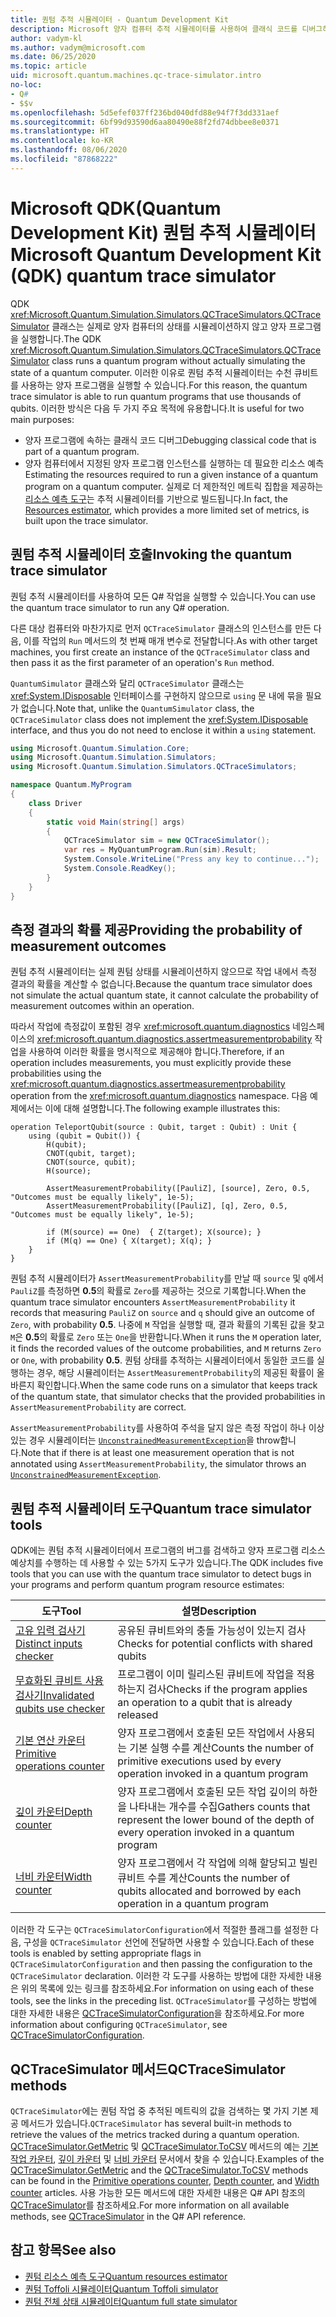 ```yaml
---
title: 퀀텀 추적 시뮬레이터 - Quantum Development Kit
description: Microsoft 양자 컴퓨터 추적 시뮬레이터를 사용하여 클래식 코드를 디버그하고 Q# 프로그램의 리소스 요구 사항을 예측하는 방법을 알아봅니다.
author: vadym-kl
ms.author: vadym@microsoft.com
ms.date: 06/25/2020
ms.topic: article
uid: microsoft.quantum.machines.qc-trace-simulator.intro
no-loc:
- Q#
- $$v
ms.openlocfilehash: 5d5efef037ff236bd040dfd88e94f7f3dd331aef
ms.sourcegitcommit: 6bf99d93590d6aa80490e88f2fd74dbbee8e0371
ms.translationtype: HT
ms.contentlocale: ko-KR
ms.lasthandoff: 08/06/2020
ms.locfileid: "87868222"
---
```

# <a name="microsoft-quantum-development-kit-qdk-quantum-trace-simulator"></a><span data-ttu-id="d56d4-103">Microsoft QDK(Quantum Development Kit) 퀀텀 추적 시뮬레이터</span><span class="sxs-lookup"><span data-stu-id="d56d4-103">Microsoft Quantum Development Kit (QDK) quantum trace simulator</span></span>

<span data-ttu-id="d56d4-104">QDK <xref:Microsoft.Quantum.Simulation.Simulators.QCTraceSimulators.QCTraceSimulator> 클래스는 실제로 양자 컴퓨터의 상태를 시뮬레이션하지 않고 양자 프로그램을 실행합니다.</span><span class="sxs-lookup"><span data-stu-id="d56d4-104">The QDK <xref:Microsoft.Quantum.Simulation.Simulators.QCTraceSimulators.QCTraceSimulator> class runs a quantum program without actually simulating the state of a quantum computer.</span></span> <span data-ttu-id="d56d4-105">이러한 이유로 퀀텀 추적 시뮬레이터는 수천 큐비트를 사용하는 양자 프로그램을 실행할 수 있습니다.</span><span class="sxs-lookup"><span data-stu-id="d56d4-105">For this reason, the quantum trace simulator is able to run quantum programs that use thousands of qubits.</span></span>  <span data-ttu-id="d56d4-106">이러한 방식은 다음 두 가지 주요 목적에 유용합니다.</span><span class="sxs-lookup"><span data-stu-id="d56d4-106">It is useful for two main purposes:</span></span> 

* <span data-ttu-id="d56d4-107">양자 프로그램에 속하는 클래식 코드 디버그</span><span class="sxs-lookup"><span data-stu-id="d56d4-107">Debugging classical code that is part of a quantum program.</span></span> 
* <span data-ttu-id="d56d4-108">양자 컴퓨터에서 지정된 양자 프로그램 인스턴스를 실행하는 데 필요한 리소스 예측</span><span class="sxs-lookup"><span data-stu-id="d56d4-108">Estimating the resources required to run a given instance of a quantum program on a quantum computer.</span></span> <span data-ttu-id="d56d4-109">실제로 더 제한적인 메트릭 집합을 제공하는 [리소스 예측 도구](xref:microsoft.quantum.machines.resources-estimator)는 추적 시뮬레이터를 기반으로 빌드됩니다.</span><span class="sxs-lookup"><span data-stu-id="d56d4-109">In fact, the [Resources estimator](xref:microsoft.quantum.machines.resources-estimator), which provides a more limited set of metrics, is built upon the trace simulator.</span></span>

## <a name="invoking-the-quantum-trace-simulator"></a><span data-ttu-id="d56d4-110">퀀텀 추적 시뮬레이터 호출</span><span class="sxs-lookup"><span data-stu-id="d56d4-110">Invoking the quantum trace simulator</span></span>

<span data-ttu-id="d56d4-111">퀀텀 추적 시뮬레이터를 사용하여 모든 Q# 작업을 실행할 수 있습니다.</span><span class="sxs-lookup"><span data-stu-id="d56d4-111">You can use the quantum trace simulator to run any Q# operation.</span></span>

<span data-ttu-id="d56d4-112">다른 대상 컴퓨터와 마찬가지로 먼저 `QCTraceSimulator` 클래스의 인스턴스를 만든 다음, 이를 작업의 `Run` 메서드의 첫 번째 매개 변수로 전달합니다.</span><span class="sxs-lookup"><span data-stu-id="d56d4-112">As with other target machines, you first create an instance of the `QCTraceSimulator` class and then pass it as the first parameter of an operation's `Run` method.</span></span>

<span data-ttu-id="d56d4-113">`QuantumSimulator` 클래스와 달리 `QCTraceSimulator` 클래스는 <xref:System.IDisposable> 인터페이스를 구현하지 않으므로 `using` 문 내에 묶을 필요가 없습니다.</span><span class="sxs-lookup"><span data-stu-id="d56d4-113">Note that, unlike the `QuantumSimulator` class, the `QCTraceSimulator` class does not implement the <xref:System.IDisposable> interface, and thus you do not need to enclose it within a `using` statement.</span></span>

```csharp
using Microsoft.Quantum.Simulation.Core;
using Microsoft.Quantum.Simulation.Simulators;
using Microsoft.Quantum.Simulation.Simulators.QCTraceSimulators;

namespace Quantum.MyProgram
{
    class Driver
    {
        static void Main(string[] args)
        {
            QCTraceSimulator sim = new QCTraceSimulator();
            var res = MyQuantumProgram.Run(sim).Result;
            System.Console.WriteLine("Press any key to continue...");
            System.Console.ReadKey();
        }
    }
}
```

## <a name="providing-the-probability-of-measurement-outcomes"></a><span data-ttu-id="d56d4-114">측정 결과의 확률 제공</span><span class="sxs-lookup"><span data-stu-id="d56d4-114">Providing the probability of measurement outcomes</span></span>

<span data-ttu-id="d56d4-115">퀀텀 추적 시뮬레이터는 실제 퀀텀 상태를 시뮬레이션하지 않으므로 작업 내에서 측정 결과의 확률을 계산할 수 없습니다.</span><span class="sxs-lookup"><span data-stu-id="d56d4-115">Because the quantum trace simulator does not simulate the actual quantum state, it cannot calculate the probability of measurement outcomes within an operation.</span></span> 

<span data-ttu-id="d56d4-116">따라서 작업에 측정값이 포함된 경우 <xref:microsoft.quantum.diagnostics> 네임스페이스의 <xref:microsoft.quantum.diagnostics.assertmeasurementprobability> 작업을 사용하여 이러한 확률을 명시적으로 제공해야 합니다.</span><span class="sxs-lookup"><span data-stu-id="d56d4-116">Therefore, if an operation includes measurements, you must explicitly provide these probabilities using the <xref:microsoft.quantum.diagnostics.assertmeasurementprobability> operation from the <xref:microsoft.quantum.diagnostics> namespace.</span></span> <span data-ttu-id="d56d4-117">다음 예제에서는 이에 대해 설명합니다.</span><span class="sxs-lookup"><span data-stu-id="d56d4-117">The following example illustrates this:</span></span>

```qsharp
operation TeleportQubit(source : Qubit, target : Qubit) : Unit {
    using (qubit = Qubit()) {
        H(qubit);
        CNOT(qubit, target);
        CNOT(source, qubit);
        H(source);

        AssertMeasurementProbability([PauliZ], [source], Zero, 0.5, "Outcomes must be equally likely", 1e-5);
        AssertMeasurementProbability([PauliZ], [q], Zero, 0.5, "Outcomes must be equally likely", 1e-5);

        if (M(source) == One)  { Z(target); X(source); }
        if (M(q) == One) { X(target); X(q); }
    }
}
```

<span data-ttu-id="d56d4-118">퀀텀 추적 시뮬레이터가 `AssertMeasurementProbability`를 만날 때 `source` 및 `q`에서 `PauliZ`를 측정하면 **0.5**의 확률로 `Zero`를 제공하는 것으로 기록합니다.</span><span class="sxs-lookup"><span data-stu-id="d56d4-118">When the quantum trace simulator encounters `AssertMeasurementProbability` it records that measuring `PauliZ` on `source` and `q` should give an outcome of `Zero`, with probability **0.5**.</span></span> <span data-ttu-id="d56d4-119">나중에 `M` 작업을 실행할 때, 결과 확률의 기록된 값을 찾고 `M`은 **0.5**의 확률로 `Zero` 또는 `One`을 반환합니다.</span><span class="sxs-lookup"><span data-stu-id="d56d4-119">When it runs the `M` operation later, it finds the recorded values of the outcome probabilities, and `M` returns `Zero` or `One`, with probability **0.5**.</span></span> <span data-ttu-id="d56d4-120">퀀텀 상태를 추적하는 시뮬레이터에서 동일한 코드를 실행하는 경우, 해당 시뮬레이터는 `AssertMeasurementProbability`의 제공된 확률이 올바른지 확인합니다.</span><span class="sxs-lookup"><span data-stu-id="d56d4-120">When the same code runs on a simulator that keeps track of the quantum state, that simulator checks that the provided probabilities in `AssertMeasurementProbability` are correct.</span></span>

<span data-ttu-id="d56d4-121">`AssertMeasurementProbability`를 사용하여 주석을 달지 않은 측정 작업이 하나 이상 있는 경우 시뮬레이터는 [`UnconstrainedMeasurementException`](https://docs.microsoft.com/dotnet/api/microsoft.quantum.simulation.simulators.qctracesimulators.unconstrainedmeasurementexception)을 throw합니다.</span><span class="sxs-lookup"><span data-stu-id="d56d4-121">Note that if there is at least one measurement operation that is not annotated using `AssertMeasurementProbability`, the simulator throws an [`UnconstrainedMeasurementException`](https://docs.microsoft.com/dotnet/api/microsoft.quantum.simulation.simulators.qctracesimulators.unconstrainedmeasurementexception).</span></span>

## <a name="quantum-trace-simulator-tools"></a><span data-ttu-id="d56d4-122">퀀텀 추적 시뮬레이터 도구</span><span class="sxs-lookup"><span data-stu-id="d56d4-122">Quantum trace simulator tools</span></span>

<span data-ttu-id="d56d4-123">QDK에는 퀀텀 추적 시뮬레이터에서 프로그램의 버그를 검색하고 양자 프로그램 리소스 예상치를 수행하는 데 사용할 수 있는 5가지 도구가 있습니다.</span><span class="sxs-lookup"><span data-stu-id="d56d4-123">The QDK includes five tools that you can use with the quantum trace simulator to detect bugs in your programs and perform quantum program resource estimates:</span></span> 

|<span data-ttu-id="d56d4-124">도구</span><span class="sxs-lookup"><span data-stu-id="d56d4-124">Tool</span></span> | <span data-ttu-id="d56d4-125">설명</span><span class="sxs-lookup"><span data-stu-id="d56d4-125">Description</span></span> |
|-----| -----|
|[<span data-ttu-id="d56d4-126">고유 입력 검사기</span><span class="sxs-lookup"><span data-stu-id="d56d4-126">Distinct inputs checker</span></span>](xref:microsoft.quantum.machines.qc-trace-simulator.distinct-inputs) |<span data-ttu-id="d56d4-127">공유된 큐비트와의 충돌 가능성이 있는지 검사</span><span class="sxs-lookup"><span data-stu-id="d56d4-127">Checks for potential conflicts with shared qubits</span></span> |
|[<span data-ttu-id="d56d4-128">무효화된 큐비트 사용 검사기</span><span class="sxs-lookup"><span data-stu-id="d56d4-128">Invalidated qubits use checker</span></span>](xref:microsoft.quantum.machines.qc-trace-simulator.invalidated-qubits)  |<span data-ttu-id="d56d4-129">프로그램이 이미 릴리스된 큐비트에 작업을 적용하는지 검사</span><span class="sxs-lookup"><span data-stu-id="d56d4-129">Checks if the program applies an operation to a qubit that is already released</span></span> |
|[<span data-ttu-id="d56d4-130">기본 연산 카운터</span><span class="sxs-lookup"><span data-stu-id="d56d4-130">Primitive operations counter</span></span>](xref:microsoft.quantum.machines.qc-trace-simulator.primitive-counter)  | <span data-ttu-id="d56d4-131">양자 프로그램에서 호출된 모든 작업에서 사용되는 기본 실행 수를 계산</span><span class="sxs-lookup"><span data-stu-id="d56d4-131">Counts the number of primitive executions used by every operation invoked in a quantum program</span></span>  |
|[<span data-ttu-id="d56d4-132">깊이 카운터</span><span class="sxs-lookup"><span data-stu-id="d56d4-132">Depth counter</span></span>](xref:microsoft.quantum.machines.qc-trace-simulator.depth-counter)  |<span data-ttu-id="d56d4-133">양자 프로그램에서 호출된 모든 작업 깊이의 하한을 나타내는 개수를 수집</span><span class="sxs-lookup"><span data-stu-id="d56d4-133">Gathers counts that represent the lower bound of the depth of every operation invoked in a quantum program</span></span>   |
|[<span data-ttu-id="d56d4-134">너비 카운터</span><span class="sxs-lookup"><span data-stu-id="d56d4-134">Width counter</span></span>](xref:microsoft.quantum.machines.qc-trace-simulator.width-counter)  |<span data-ttu-id="d56d4-135">양자 프로그램에서 각 작업에 의해 할당되고 빌린 큐비트 수를 계산</span><span class="sxs-lookup"><span data-stu-id="d56d4-135">Counts the number of qubits allocated and borrowed by each operation in a quantum program</span></span> |

<span data-ttu-id="d56d4-136">이러한 각 도구는 `QCTraceSimulatorConfiguration`에서 적절한 플래그를 설정한 다음, 구성을 `QCTraceSimulator` 선언에 전달하면 사용할 수 있습니다.</span><span class="sxs-lookup"><span data-stu-id="d56d4-136">Each of these tools is enabled by setting appropriate flags in `QCTraceSimulatorConfiguration` and then passing the configuration to the `QCTraceSimulator` declaration.</span></span> <span data-ttu-id="d56d4-137">이러한 각 도구를 사용하는 방법에 대한 자세한 내용은 위의 목록에 있는 링크를 참조하세요.</span><span class="sxs-lookup"><span data-stu-id="d56d4-137">For information on using each of these tools, see the links in the preceding list.</span></span> <span data-ttu-id="d56d4-138">`QCTraceSimulator`를 구성하는 방법에 대한 자세한 내용은 [QCTraceSimulatorConfiguration](xref:Microsoft.Quantum.Simulation.Simulators.QCTraceSimulators.QCTraceSimulatorConfiguration)을 참조하세요.</span><span class="sxs-lookup"><span data-stu-id="d56d4-138">For more information about configuring `QCTraceSimulator`, see [QCTraceSimulatorConfiguration](xref:Microsoft.Quantum.Simulation.Simulators.QCTraceSimulators.QCTraceSimulatorConfiguration).</span></span>

## <a name="qctracesimulator-methods"></a><span data-ttu-id="d56d4-139">QCTraceSimulator 메서드</span><span class="sxs-lookup"><span data-stu-id="d56d4-139">QCTraceSimulator methods</span></span>

<span data-ttu-id="d56d4-140">`QCTraceSimulator`에는 퀀텀 작업 중 추적된 메트릭의 값을 검색하는 몇 가지 기본 제공 메서드가 있습니다.</span><span class="sxs-lookup"><span data-stu-id="d56d4-140">`QCTraceSimulator` has several built-in methods to retrieve the values of the metrics tracked during a quantum operation.</span></span> <span data-ttu-id="d56d4-141">[QCTraceSimulator.GetMetric](https://docs.microsoft.com/dotnet/api/microsoft.quantum.simulation.simulators.qctracesimulators.qctracesimulator.getmetric) 및 [QCTraceSimulator.ToCSV](https://docs.microsoft.com/dotnet/api/microsoft.quantum.simulation.simulators.qctracesimulators.qctracesimulator.tocsv) 메서드의 예는 [기본 작업 카운터](xref:microsoft.quantum.machines.qc-trace-simulator.primitive-counter), [깊이 카운터](xref:microsoft.quantum.machines.qc-trace-simulator.depth-counter) 및 [너비 카운터](xref:microsoft.quantum.machines.qc-trace-simulator.width-counter) 문서에서 찾을 수 있습니다.</span><span class="sxs-lookup"><span data-stu-id="d56d4-141">Examples of the [QCTraceSimulator.GetMetric](https://docs.microsoft.com/dotnet/api/microsoft.quantum.simulation.simulators.qctracesimulators.qctracesimulator.getmetric) and the [QCTraceSimulator.ToCSV](https://docs.microsoft.com/dotnet/api/microsoft.quantum.simulation.simulators.qctracesimulators.qctracesimulator.tocsv) methods can be found in the [Primitive operations counter](xref:microsoft.quantum.machines.qc-trace-simulator.primitive-counter), [Depth counter](xref:microsoft.quantum.machines.qc-trace-simulator.depth-counter), and [Width counter](xref:microsoft.quantum.machines.qc-trace-simulator.width-counter) articles.</span></span> <span data-ttu-id="d56d4-142">사용 가능한 모든 메서드에 대한 자세한 내용은 Q# API 참조의 [QCTraceSimulator](xref:Microsoft.Quantum.Simulation.Simulators.QCTraceSimulators.QCTraceSimulator)를 참조하세요.</span><span class="sxs-lookup"><span data-stu-id="d56d4-142">For more information on all available methods, see [QCTraceSimulator](xref:Microsoft.Quantum.Simulation.Simulators.QCTraceSimulators.QCTraceSimulator) in the Q# API reference.</span></span>  

## <a name="see-also"></a><span data-ttu-id="d56d4-143">참고 항목</span><span class="sxs-lookup"><span data-stu-id="d56d4-143">See also</span></span>

- [<span data-ttu-id="d56d4-144">퀀텀 리소스 예측 도구</span><span class="sxs-lookup"><span data-stu-id="d56d4-144">Quantum resources estimator</span></span>](xref:microsoft.quantum.machines.resources-estimator)
- [<span data-ttu-id="d56d4-145">퀀텀 Toffoli 시뮬레이터</span><span class="sxs-lookup"><span data-stu-id="d56d4-145">Quantum Toffoli simulator</span></span>](xref:microsoft.quantum.machines.toffoli-simulator)
- [<span data-ttu-id="d56d4-146">퀀텀 전체 상태 시뮬레이터</span><span class="sxs-lookup"><span data-stu-id="d56d4-146">Quantum full state simulator</span></span>](xref:microsoft.quantum.machines.full-state-simulator) 
